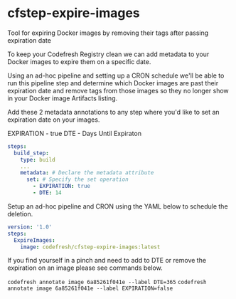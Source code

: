 # cfstep-expire-images
Tool for expiring Docker images by removing their tags after passing expiration date

To keep your Codefresh Registry clean we can add metadata to your Docker images to expire them on a specific date.

Using an ad-hoc pipeline and setting up a CRON schedule we'll be able to run this pipeline step and determine which Docker images are past their expiration date and remove tags from those images so they no longer show in your Docker image Artifacts listing.

Add these 2 metadata annotations to any step where you'd like to set an expiration date on your images.

EXPIRATION - true
DTE - Days Until Expiraton

``` yaml
steps:
  build_step:
    type: build
    ...
    metadata: # Declare the metadata attribute
      set: # Specify the set operation
        - EXPIRATION: true
        - DTE: 14
```

Setup an ad-hoc pipeline and CRON using the YAML below to schedule the deletion.

``` yaml
version: '1.0'
steps:
  ExpireImages:
    image: codefresh/cfstep-expire-images:latest
```

If you find yourself in a pinch and need to add to DTE or remove the expiration on an image please see commands below.

`codefresh annotate image 6a85261f041e --label DTE=365`
`codefresh annotate image 6a85261f041e --label EXPIRATION=false`